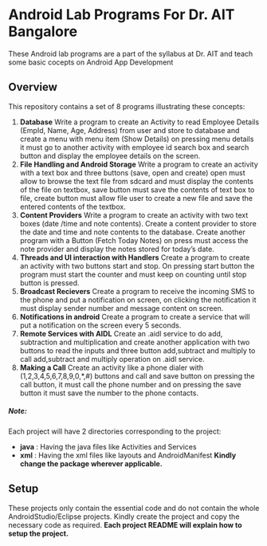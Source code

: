 # Android Lab Programs For Dr. AIT Bangalore
These Android lab programs are a part of the syllabus at Dr. AIT and teach some basic cocepts on Android App Development
## Overview
This repository contains a set of 8 programs illustrating these concepts: 
1. **Database**
Write a program to create an Activity to read Employee Details (EmpId, Name, Age, Address) from user and store to database and create a menu with menu item (Show Details) on pressing menu details it must go to another activity with employee id search box and search button and display the employee details on the screen.
2. **File Handling and Android Storage**
Write a program to create an activity with a text box and three buttons (save, open and create) open must allow to browse the text file from sdcard and must display the contents of the file on textbox, save button must save the contents of text box to file, create button must allow file user to create a new file and save the entered contents of the textbox.
3. **Content Providers**
Write a program to create an activity with two text boxes (date /time and note contents). Create a content provider to store the date and time and note contents to the database. Create another program with a Button (Fetch Today Notes) on press must access the note provider and display the notes stored for today’s date.
4. **Threads and UI interaction with Handlers**
Create a program to create an activity with two buttons start and stop. On pressing start button the program must start the counter and must keep on counting until stop button is pressed.
5. **Broadcast Recievers**
Create a program to receive the incoming SMS to the phone and put a notification on screen, on clicking the notification it must display sender number and message content on screen.
6. **Notifications in android**
Create a program to create a service that will put a notification on the screen every 5 seconds.
7. **Remote Services with AIDL**
Create an .aidl service to do add, subtraction and multiplication and create another application with two buttons to read the inputs and three button add,subtract and multiply to call add,subtract and multiply operation on .aidl service.
8. **Making a Call**
Create an activity like a phone dialer with (1,2,3,4,5,6,7,8,9,0,*,#) buttons and call and save button on pressing the call button, it must call the phone number and on pressing the save button it must save the number to the phone contacts.

##### Note:
Each project will have 2 directories corresponding to the project:
- **java** : Having the java files like Activities and Services
- **xml**  : Having the xml files like layouts and AndroidManifest
**Kindly change the package wherever applicable.**

## Setup
These projects only contain the essential code and do not contain the whole AndroidStudio/Eclipse projects.
Kindly create the project and copy the necessary code as required. **Each project README will explain how to setup the project.**
